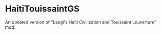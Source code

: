 # HaitiTouissaintGS
 An updated version of "Leugi's Haiti Civilization and Touissaint Louverture" mod.
